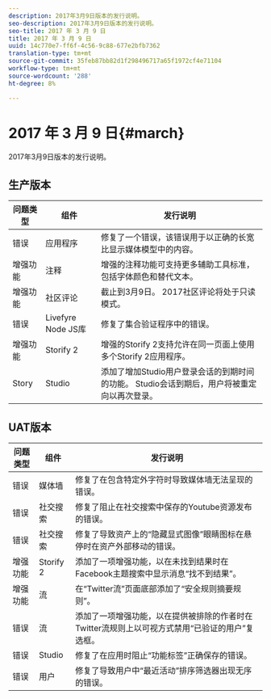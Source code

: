 ```yaml
---
description: 2017年3月9日版本的发行说明。
seo-description: 2017年3月9日版本的发行说明。
seo-title: 2017 年 3 月 9 日
title: 2017 年 3 月 9 日
uuid: 14c770e7-ff6f-4c56-9c88-677e2bfb7362
translation-type: tm+mt
source-git-commit: 35feb87bb82d1f298496717a65f1972cf4e71104
workflow-type: tm+mt
source-wordcount: '288'
ht-degree: 8%

---
```



# 2017 年 3 月 9 日{#march}

2017年3月9日版本的发行说明。

## 生产版本

| **问题类型** | **组件** | **发行说明** |
|---|---|---|
| 错误 | 应用程序 | 修复了一个错误，该错误用于以正确的长宽比显示媒体模型中的内容。 |
| 增强功能 | 注释 | 增强的注释功能可支持更多辅助工具标准，包括字体颜色和替代文本。 |
| 增强功能 | 社区评论 | 截止到3月9日。 2017社区评论将处于只读模式。 |
| 错误 | Livefyre Node JS库 | 修复了集合验证程序中的错误。 |
| 增强功能 | Storify 2 | 增强的Storify 2支持允许在同一页面上使用多个Storify 2应用程序。 |
| Story | Studio | 添加了增加Studio用户登录会话的到期时间的功能。 Studio会话到期后，用户将被重定向以再次登录。 |

## UAT版本

| **问题类型** | **组件** | **发行说明** |
|---|---|---|
| 错误 | 媒体墙 | 修复了在包含特定外字符时导致媒体墙无法呈现的错误。 |
| 错误 | 社交搜索 | 修复了阻止在社交搜索中保存的Youtube资源发布的错误。 |
| 错误 | 社交搜索 | 修复了导致资产上的“隐藏显式图像”眼睛图标在悬停时在资产外部移动的错误。 |
| 增强功能 | Storify 2 | 添加了一项增强功能，以在未找到结果时在Facebook主题搜索中显示消息“找不到结果”。 |
| 增强功能 | 流 | 在“Twitter流”页面底部添加了“安全规则摘要规则”。 |
| 错误 | 流 | 添加了一项增强功能，以在提供被排除的作者时在Twitter流规则上以可视方式禁用“已验证的用户”复选框。 |
| 错误 | Studio | 修复了在应用时阻止“功能标签”正确保存的错误。 |
| 错误 | 用户 | 修复了导致用户中“最近活动”排序筛选器出现无序的错误。 |

